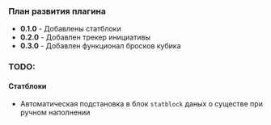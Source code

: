 ### План развития плагина
- **0.1.0** - Добавлены статблоки
- **0.2.0** - Добавлен трекер инициативы
- **0.3.0** - Добавлен функционал бросков кубика

### TODO:
#### Статблоки
- Автоматическая подстановка в блок `statblock` даных о существе при ручном наполнении 
